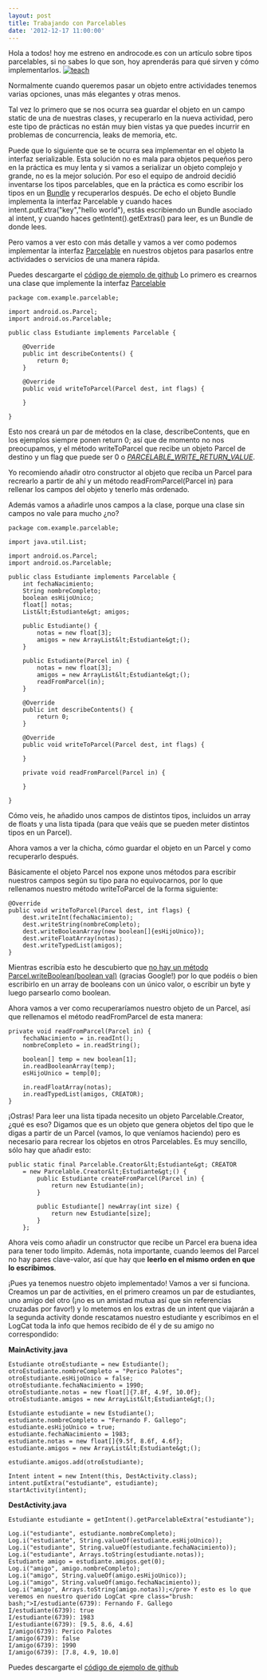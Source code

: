 ```yaml
---
layout: post
title: Trabajando con Parcelables
date: '2012-12-17 11:00:00'
---
```


Hola a todos! hoy me estreno en androcode.es con un artículo sobre tipos parcelables, si no sabes lo que son, hoy aprenderás para qué sirven y cómo implementarlos. 
[![](http://androcode.es/wp-content/uploads/2015/02/decibels_zesjsx-300x201.png "teach")](http://androcode.es/wp-content/uploads/2015/02/decibels_zesjsx.png) 

Normalmente cuando queremos pasar un objeto entre actividades tenemos varias opciones, unas más elegantes y otras menos. 

Tal vez lo primero que se nos ocurra sea guardar el objeto en un campo static de una de nuestras clases, y recuperarlo en la nueva actividad, pero este tipo de prácticas no están muy bien vistas ya que puedes incurrir en problemas de concurrencia, leaks de memoria, etc. 

Puede que lo siguiente que se te ocurra sea implementar en el objeto la interfaz serializable. Esta solución no es mala para objetos pequeños pero en la práctica es muy lenta y si vamos a serializar un objeto complejo y grande, no es la mejor solución. Por eso el equipo de android decidió inventarse los tipos parcelables, que en la práctica es como escribir los tipos en un [Bundle](http://developer.android.com/reference/android/os/Bundle.html) y recuperarlos después. De echo el objeto Bundle implementa la interfaz Parcelable y cuando haces intent.putExtra("key","hello world"), estás escribiendo un Bundle asociado al intent, y cuando haces getIntent().getExtras() para leer, es un Bundle de donde lees. 

Pero vamos a ver esto con más detalle y vamos a ver como podemos implementar la interfaz [Parcelable](http://developer.android.com/reference/android/os/Parcelable.html) en nuestros objetos para pasarlos entre actividades o servicios de una manera rápida.  

Puedes descargarte el [código de ejemplo de github](https://github.com/ferdy182/Android-parcelable-example "ferdy182 en GitHub Android parcelable example") Lo primero es crearnos una clase que implemente la interfaz [Parcelable](http://developer.android.com/reference/android/os/Parcelable.html)
```
package com.example.parcelable;

import android.os.Parcel;
import android.os.Parcelable;

public class Estudiante implements Parcelable {

	@Override
	public int describeContents() {
		return 0;
	}

	@Override
	public void writeToParcel(Parcel dest, int flags) {

	}

}
```

Esto nos creará un par de métodos en la clase, describeContents, que en los ejemplos siempre ponen return 0; así que de momento no nos preocupamos, y el método writeToParcel que recibe un objeto Parcel de destino y un flag que puede ser 0 o [*PARCELABLE_WRITE_RETURN_VALUE*](http://developer.android.com/reference/android/os/Parcelable.html#PARCELABLE_WRITE_RETURN_VALUE). 

Yo recomiendo añadir otro constructor al objeto que reciba un Parcel para recrearlo a partir de ahí y un método readFromParcel(Parcel in) para rellenar los campos del objeto y tenerlo más ordenado. 

Además vamos a añadirle unos campos a la clase, porque una clase sin campos no vale para mucho ¿no? 

```
package com.example.parcelable;

import java.util.List;

import android.os.Parcel;
import android.os.Parcelable;

public class Estudiante implements Parcelable {
	int fechaNacimiento;
	String nombreCompleto;
	boolean esHijoUnico;
	float[] notas;
	List&lt;Estudiante&gt; amigos;

	public Estudiante() {
		notas = new float[3];
		amigos = new ArrayList&lt;Estudiante&gt;();
	}

	public Estudiante(Parcel in) {
		notas = new float[3];
		amigos = new ArrayList&lt;Estudiante&gt;();
		readFromParcel(in);
	}

	@Override
	public int describeContents() {
		return 0;
	}

	@Override
	public void writeToParcel(Parcel dest, int flags) {

	}

	private void readFromParcel(Parcel in) {

	}

}
``` 

Cómo veis, he añadido unos campos de distintos tipos, incluidos un array de floats y una lista tipada (para que veáis que se pueden meter distintos tipos en un Parcel). 

Ahora vamos a ver la chicha, cómo guardar el objeto en un Parcel y como recuperarlo después. 

Básicamente el objeto Parcel nos expone unos métodos para escribir nuestros campos según su tipo para no equivocarnos, por lo que rellenamos nuestro método writeToParcel de la forma siguiente: 
```
@Override
public void writeToParcel(Parcel dest, int flags) {
	dest.writeInt(fechaNacimiento);
	dest.writeString(nombreCompleto);
	dest.writeBooleanArray(new boolean[]{esHijoUnico});
	dest.writeFloatArray(notas);
	dest.writeTypedList(amigos);
}
```
Mientras escribía esto he descubierto que [no hay un método Parcel.writeBoolean(boolean val)](http://code.google.com/p/android/issues/detail?id=5973) (gracias Google!) por lo que podéis o bien escribirlo en un array de booleans con un único valor, o escribir un byte y luego parsearlo como boolean. 

Ahora vamos a ver como recuperaríamos nuestro objeto de un Parcel, así que rellenamos el método readFromParcel de esta manera: 
```
private void readFromParcel(Parcel in) {
	fechaNacimiento = in.readInt();
	nombreCompleto = in.readString();

	boolean[] temp = new boolean[1];
	in.readBooleanArray(temp);
	esHijoUnico = temp[0];

	in.readFloatArray(notas);
	in.readTypedList(amigos, CREATOR);
}
```
¡Ostras! Para leer una lista tipada necesito un objeto Parcelable.Creator, ¿qué es eso? Digamos que es un objeto que genera objetos del tipo que le digas a partir de un Parcel (vamos, lo que veníamos haciendo) pero es necesario para recrear los objetos en otros Parcelables. Es muy sencillo, sólo hay que añadir esto: 
```
public static final Parcelable.Creator&lt;Estudiante&gt; CREATOR
	= new Parcelable.Creator&lt;Estudiante&gt;() {
		public Estudiante createFromParcel(Parcel in) {
			return new Estudiante(in);
		}

		public Estudiante[] newArray(int size) {
			return new Estudiante[size];
		}
	};
```

Ahora veis como añadir un constructor que recibe un Parcel era buena idea para tener todo limpito. Además, nota importante, cuando leemos del Parcel no hay pares clave-valor, así que hay que **leerlo en el mismo orden en que lo escribimos**. 

¡Pues ya tenemos nuestro objeto implementado! Vamos a ver si funciona. Creamos un par de activities, en el primero creamos un par de estudiantes, uno amigo del otro (¡no es un amistad mutua así que sin referencias cruzadas por favor!) y lo metemos en los extras de un intent que viajarán a la segunda activity donde rescatamos nuestro estudiante y escribimos en el LogCat toda la info que hemos recibido de él y de su amigo no correspondido:

**MainActivity.java**
```
Estudiante otroEstudiante = new Estudiante();
otroEstudiante.nombreCompleto = "Perico Palotes";
otroEstudiante.esHijoUnico = false;
otroEstudiante.fechaNacimiento = 1990;
otroEstudiante.notas = new float[]{7.8f, 4.9f, 10.0f};
otroEstudiante.amigos = new ArrayList&lt;Estudiante&gt;();

Estudiante estudiante = new Estudiante();
estudiante.nombreCompleto = "Fernando F. Gallego";
estudiante.esHijoUnico = true;
estudiante.fechaNacimiento = 1983;
estudiante.notas = new float[]{9.5f, 8.6f, 4.6f};
estudiante.amigos = new ArrayList&lt;Estudiante&gt;();

estudiante.amigos.add(otroEstudiante);

Intent intent = new Intent(this, DestActivity.class);
intent.putExtra("estudiante", estudiante);
startActivity(intent);
```

**DestActivity.java**
```
Estudiante estudiante = getIntent().getParcelableExtra("estudiante");

Log.i("estudiante", estudiante.nombreCompleto);
Log.i("estudiante", String.valueOf(estudiante.esHijoUnico));
Log.i("estudiante", String.valueOf(estudiante.fechaNacimiento));
Log.i("estudiante", Arrays.toString(estudiante.notas));
Estudiante amigo = estudiante.amigos.get(0);
Log.i("amigo", amigo.nombreCompleto);
Log.i("amigo", String.valueOf(amigo.esHijoUnico));
Log.i("amigo", String.valueOf(amigo.fechaNacimiento));
Log.i("amigo", Arrays.toString(amigo.notas));</pre> Y esto es lo que veremos en nuestro querido LogCat <pre class="brush: bash;">I/estudiante(6739): Fernando F. Gallego
I/estudiante(6739): true
I/estudiante(6739): 1983
I/estudiante(6739): [9.5, 8.6, 4.6]
I/amigo(6739): Perico Palotes
I/amigo(6739): false
I/amigo(6739): 1990
I/amigo(6739): [7.8, 4.9, 10.0]
``` 

Puedes descargarte el [código de ejemplo de github](https://github.com/ferdy182/Android-parcelable-example "ferdy182 en GitHub Android parcelable example")